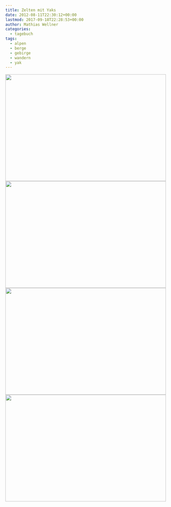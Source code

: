 ```yaml
---
title: Zelten mit Yaks
date: 2012-08-11T22:30:12+00:00
lastmod: 2017-09-18T22:28:53+00:00
author: Mathias Wellner
categories:
  - tagebuch
tags:
  - alpen
  - berge
  - gebirge
  - wandern
  - yak
---
```

<img src="https://lh4.googleusercontent.com/-_hNFquKccHc/UDqFS7CCCBI/AAAAAAAAAf0/A3cVG44x6HU/s800/MW_20120811_3066.jpg" width="500" height="333" />
<img src="https://lh5.googleusercontent.com/-YieVJgF7b1g/UDqFTWBB7pI/AAAAAAAAAgI/q9W0Fu1uh04/s800/MW_20120812_3095.jpg" width="500" height="333" />
<img src="https://lh4.googleusercontent.com/-JnDXZEPHqzE/UDqFShs3f7I/AAAAAAAAAfs/AFtYxSdANMQ/s800/MW_20120811_3034.jpg" width="500" height="333" />
<img src="https://lh4.googleusercontent.com/-HCgaYLiHV8E/UDqFSWIMmyI/AAAAAAAAAfw/2Xb4462RsYg/s800/MW_20120811_3046.jpg" width="500" height="333" />
